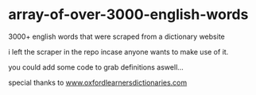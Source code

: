 # array-of-over-3000-english-words
3000+ english words that were scraped from a dictionary website

i left the scraper in the repo incase anyone wants to make use of it.

you could add some code to grab definitions aswell...

special thanks to www.oxfordlearnersdictionaries.com
